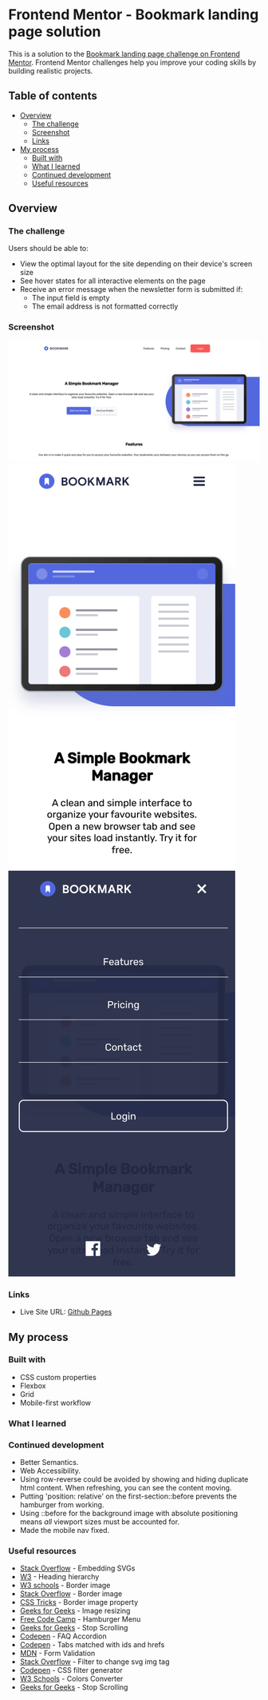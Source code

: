 # Frontend Mentor - Bookmark landing page solution

This is a solution to the [Bookmark landing page challenge on Frontend Mentor](https://www.frontendmentor.io/challenges/bookmark-landing-page-5d0b588a9edda32581d29158). Frontend Mentor challenges help you improve your coding skills by building realistic projects.

## Table of contents

- [Overview](#overview)
  - [The challenge](#the-challenge)
  - [Screenshot](#screenshot)
  - [Links](#links)
- [My process](#my-process)
  - [Built with](#built-with)
  - [What I learned](#what-i-learned)
  - [Continued development](#continued-development)
  - [Useful resources](#useful-resources)

## Overview

### The challenge

Users should be able to:

- View the optimal layout for the site depending on their device's screen size
- See hover states for all interactive elements on the page
- Receive an error message when the newsletter form is submitted if:
  - The input field is empty
  - The email address is not formatted correctly

### Screenshot

![](./screenshot-desktop.png)
![](./screenshot-mobile.png)
![](./screenshot-mobile-nav.png)

### Links

- Live Site URL: [Github Pages](https://jdegand.github.io/bookmark-landing-page)

## My process

### Built with

- CSS custom properties
- Flexbox
- Grid
- Mobile-first workflow

### What I learned

### Continued development

- Better Semantics.
- Web Accessibility.
- Using row-reverse could be avoided by showing and hiding duplicate html content. When refreshing, you can see the content moving.  
- Putting 'position: relative' on the first-section::before prevents the hamburger from working.
- Using ::before for the background image with absolute positioning means *all* viewport sizes must be accounted for.
- Made the mobile nav fixed.  

### Useful resources

- [Stack Overflow](https://stackoverflow.com/questions/4476526/do-i-use-img-object-or-embed-for-svg-files) - Embedding SVGs
- [W3](https://www.w3.org/WAI/tutorials/page-structure/headings/) - Heading hierarchy
- [W3 schools](https://www.w3schools.com/cssref/css3_pr_border-image.asp) - Border image
- [Stack Overflow](https://stackoverflow.com/questions/10164393/use-border-image-only-for-bottom-border-our-css-seems-to-replicate-the-image-ac) - Border image
- [CSS Tricks](https://css-tricks.com/understanding-border-image/) - Border image property
- [Geeks for Geeks](https://www.geeksforgeeks.org/resize-image-proportionally-with-css/) - Image resizing
- [Free Code Camp](https://www.freecodecamp.org/news/the-mistake-developers-make-when-coding-a-hamburger-menu-f46c7a3ff956/) - Hamburger Menu
- [Geeks for Geeks](https://www.geeksforgeeks.org/how-to-disable-scrolling-temporarily-using-javascript/) - Stop Scrolling
- [Codepen](https://codepen.io/Coding_Journey/pen/RwNgYmm) - FAQ Accordion
- [Codepen](https://codepen.io/webcrunchblog/pen/YOZQXP) - Tabs matched with ids and hrefs
- [MDN](https://developer.mozilla.org/en-US/docs/Learn/Forms/Form_validation) - Form Validation
- [Stack Overflow](https://stackoverflow.com/questions/22252472/how-to-change-the-color-of-an-svg-element) - Filter to change svg img tag
- [Codepen](https://codepen.io/sosuke/pen/Pjoqqp) - CSS filter generator
- [W3 Schools](https://www.w3schools.com/colors/colors_converter.asp) - Colors Converter
- [Geeks for Geeks](https://www.geeksforgeeks.org/how-to-disable-scrolling-temporarily-using-javascript/) - Stop Scrolling
